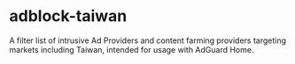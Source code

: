 # adblock-taiwan
A filter list of intrusive Ad Providers and content farming providers targeting markets including Taiwan, intended for usage with AdGuard Home.

